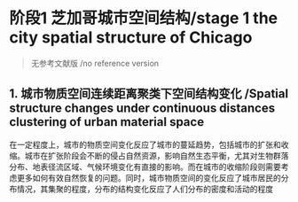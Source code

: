 


# 阶段1 芝加哥城市空间结构/stage 1 the city spatial structure of Chicago
> 无参考文献版 /no reference version
## 1. 城市物质空间连续距离聚类下空间结构变化 /Spatial structure changes under continuous distances clustering of urban material space
在一定程度上，城市的物质空间变化反应了城市的蔓延趋势，包括城市的扩张和收缩。城市在扩张阶段会不断的侵占自然资源，影响自然生态平衡，尤其对生物群落分布、地表径流区域、气候环境变化有直接的影响。而在城市的收缩阶段则需要考虑更多如何有效自然恢复的问题。同时，城市物质空间的变化反应了城市居民的分布情况，其集聚的程度，分布的结构变化反应了人们分布的密度和活动的程度




<!--stackedit_data:
eyJoaXN0b3J5IjpbLTMwMjg1MDc3MiwtMTAzNTI0Mjg2MiwtMT
Y3NDQzNDM0Miw3Njk3NzEzMTAsLTIwODkwNTcwMTgsLTE2MTA5
OTY1MjMsLTE3MzAyNjUxMjddfQ==
-->